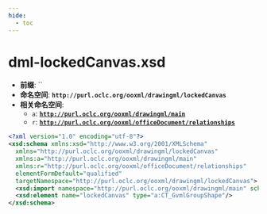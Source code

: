 ```yaml
---
hide:
  - toc
---
```


# dml-lockedCanvas.xsd

- **前缀**: ``
- **命名空间**: **`http://purl.oclc.org/ooxml/drawingml/lockedCanvas`**
- **相关命名空间**:
    - `a`: [**`http://purl.oclc.org/ooxml/drawingml/main`**](./dml-main.md)
    - `r`: [**`http://purl.oclc.org/ooxml/officeDocument/relationships`**](./shared-relationshipReference.md)

```xml
<?xml version="1.0" encoding="utf-8"?>
<xsd:schema xmlns:xsd="http://www.w3.org/2001/XMLSchema"
  xmlns="http://purl.oclc.org/ooxml/drawingml/lockedCanvas"
  xmlns:a="http://purl.oclc.org/ooxml/drawingml/main"
  xmlns:r="http://purl.oclc.org/ooxml/officeDocument/relationships" 
  elementFormDefault="qualified" 
  targetNamespace="http://purl.oclc.org/ooxml/drawingml/lockedCanvas">
  <xsd:import namespace="http://purl.oclc.org/ooxml/drawingml/main" schemaLocation="dml-main.xsd"/>
  <xsd:element name="lockedCanvas" type="a:CT_GvmlGroupShape"/>
</xsd:schema>
```
